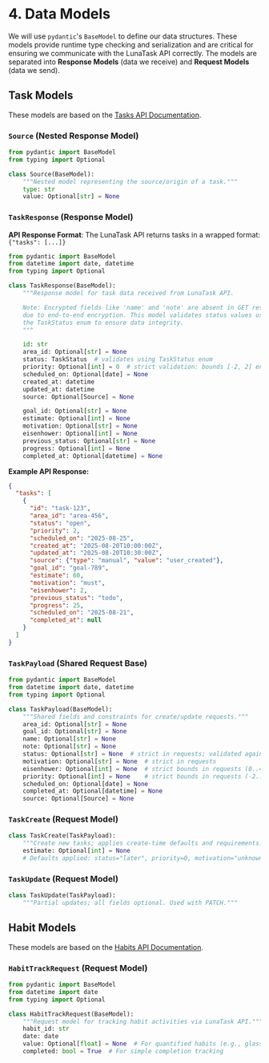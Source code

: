 # 4. Data Models

We will use `pydantic`'s `BaseModel` to define our data structures. These models provide runtime type checking and serialization and are critical for ensuring we communicate with the LunaTask API correctly. The models are separated into **Response Models** (data we receive) and **Request Models** (data we send).

## Task Models

These models are based on the [Tasks API Documentation](https://lunatask.app/api/tasks-api/show).

### `Source` (Nested Response Model)

```python
from pydantic import BaseModel
from typing import Optional

class Source(BaseModel):
    """Nested model representing the source/origin of a task."""
    type: str
    value: Optional[str] = None
```

### `TaskResponse` (Response Model)

**API Response Format**: The LunaTask API returns tasks in a wrapped format: `{"tasks": [...]}`

```python
from pydantic import BaseModel
from datetime import date, datetime
from typing import Optional

class TaskResponse(BaseModel):
    """Response model for task data received from LunaTask API.

    Note: Encrypted fields like 'name' and 'note' are absent in GET responses
    due to end-to-end encryption. This model validates status values using
    the TaskStatus enum to ensure data integrity.
    """

    id: str
    area_id: Optional[str] = None
    status: TaskStatus  # validates using TaskStatus enum
    priority: Optional[int] = 0  # strict validation: bounds [-2, 2] enforced
    scheduled_on: Optional[date] = None
    created_at: datetime
    updated_at: datetime
    source: Optional[Source] = None

    goal_id: Optional[str] = None
    estimate: Optional[int] = None
    motivation: Optional[str] = None
    eisenhower: Optional[int] = None
    previous_status: Optional[str] = None
    progress: Optional[int] = None
    completed_at: Optional[datetime] = None
```

**Example API Response:**
```json
{
  "tasks": [
    {
      "id": "task-123",
      "area_id": "area-456",
      "status": "open",
      "priority": 2,
      "scheduled_on": "2025-08-25",
      "created_at": "2025-08-20T10:00:00Z",
      "updated_at": "2025-08-20T10:30:00Z",
      "source": {"type": "manual", "value": "user_created"},
      "goal_id": "goal-789",
      "estimate": 60,
      "motivation": "must",
      "eisenhower": 2,
      "previous_status": "todo",
      "progress": 25,
      "scheduled_on": "2025-08-21",
      "completed_at": null
    }
  ]
}
```

### `TaskPayload` (Shared Request Base)

```python
from pydantic import BaseModel
from datetime import date, datetime
from typing import Optional

class TaskPayload(BaseModel):
    """Shared fields and constraints for create/update requests."""
    area_id: Optional[str] = None
    goal_id: Optional[str] = None
    name: Optional[str] = None
    note: Optional[str] = None
    status: Optional[str] = None  # strict in requests; validated against enum in code
    motivation: Optional[str] = None  # strict in requests
    eisenhower: Optional[int] = None  # strict bounds in requests (0..4)
    priority: Optional[int] = None    # strict bounds in requests (-2..2)
    scheduled_on: Optional[date] = None
    completed_at: Optional[datetime] = None
    source: Optional[Source] = None
```

### `TaskCreate` (Request Model)

```python
class TaskCreate(TaskPayload):
    """Create new tasks; applies create-time defaults and requirements."""
    estimate: Optional[int] = None
    # Defaults applied: status="later", priority=0, motivation="unknown"; name required.
```

### `TaskUpdate` (Request Model)

```python
class TaskUpdate(TaskPayload):
    """Partial updates; all fields optional. Used with PATCH."""
```

## Habit Models

These models are based on the [Habits API Documentation](https://lunatask.app/api/habits-api/track-activity).

### `HabitTrackRequest` (Request Model)

```python
from pydantic import BaseModel
from datetime import date
from typing import Optional

class HabitTrackRequest(BaseModel):
    """Request model for tracking habit activities via LunaTask API."""
    habit_id: str
    date: date
    value: Optional[float] = None  # For quantified habits (e.g., glasses of water)
    completed: bool = True  # For simple completion tracking
```
